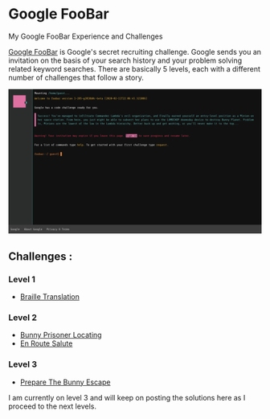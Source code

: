 # Google FooBar
My Google FooBar Experience and Challenges

[Google FooBar](http://foobar.withgoogle.com) is Google's secret recruiting challenge.
Google sends you an invitation on the basis of your search history and your problem solving related keyword searches.
There are basically 5 levels, each with a different number of challenges that follow a story.

![](https://github.com/manan9299/google-foobar/blob/master/images/foobarInitScreen.png)

## Challenges :

### Level 1
- [Braille Translation](https://github.com/manan9299/google-foobar/tree/master/Level1/Braille%20Translation)

### Level 2
- [Bunny Prisoner Locating](https://github.com/manan9299/google-foobar/tree/master/Level2/BunnyPrisonerLocating)
- [En Route Salute](https://github.com/manan9299/google-foobar/tree/master/Level2/EnRouteSalute)

### Level 3
- [Prepare The Bunny Escape](https://github.com/manan9299/google-foobar/tree/master/Level3/PrepareTheBunnyEscape)

I am currently on level 3 and will keep on posting the solutions here as I proceed to the next levels.
